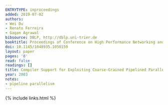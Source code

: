 ```yaml
---
ENTRYTYPE: inproceedings
added: 2019-07-02
authors:
- Wei Du
- Renato Ferreira
- Gagan Agrawal
bibsource: DBLP, http://dblp.uni-trier.de
booktitle: Proceedings of Conference on High Performance Networking and Computing (SC2003)
doi: 10.1145/1048935.1050159
layout: paper
pages: '8'
read: false
readings: []
title: Compiler Support for Exploiting Coarse-Grained Pipelined Parallelism.
year: 2003
notes:
- pipeline parallelism
---
```

{% include links.html %}
